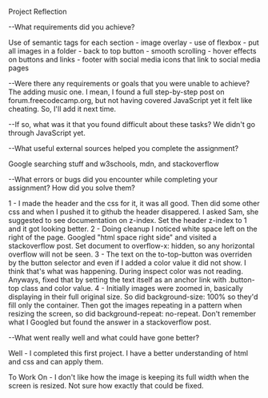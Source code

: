 Project Reflection

--What requirements did you achieve?

Use of semantic tags for each section - image overlay - use of flexbox - put all images in a folder - back to top button - smooth scrolling - hover effects on buttons and links - footer with social media icons that link to social media pages

--Were there any requirements or goals that you were unable to achieve?
The adding music one. I mean, I found a full step-by-step post on forum.freecodecamp.org, but not having covered JavaScript yet it felt like cheating. So, I'll add it next time.

--If so, what was it that you found difficult about these tasks?
We didn't go through JavaScript yet.

--What useful external sources helped you complete the assignment?

Google searching stuff and w3schools, mdn, and stackoverflow

--What errors or bugs did you encounter while completing your assignment? How did you solve them?

1 - I made the header and the css for it, it was all good. Then did some other css and when I pushed it to github the header disappered. I asked Sam, she suggested to see documentation on z-index. Set the header z-index to 1 and it got looking better.
2 - Doing cleanup I noticed white space left on the right of the page. Googled "html space right side" and visited a stackoverflow post. Set document to overflow-x: hidden, so any horizontal overflow will not be seen.
3 - The text on the to-top-button was overriden by the button selector and even if I added a color value it did not show. I think that's what was happening. During inspect color was not reading. Anyways, fixed that by setting the text itself as an anchor link with .button-top class and color value.
4 - Initially images were zoomed in, basically displaying in their full original size. So did background-size: 100% so they'd fill only the container. Then got the images repeating in a pattern when resizing the screen, so did background-repeat: no-repeat. Don't remember what I Googled but found the answer in a stackoverflow post.

--What went really well and what could have gone better?

Well - I completed this first project. I have a better understanding of html and css and can apply them.

To Work On - I don't like how the image is keeping its full width when the screen is resized. Not sure how exactly that could be fixed.

